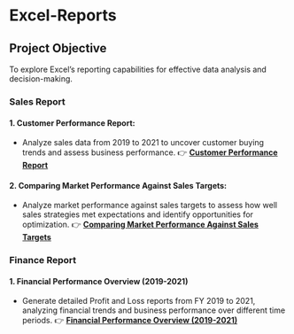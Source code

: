# Excel-Reports

## Project Objective
To explore Excel’s reporting capabilities for effective data analysis and decision-making.

### Sales Report
#### 1. Customer Performance Report:

  - Analyze sales data from 2019 to 2021 to uncover customer buying trends and assess business performance.
  👉 **[Customer Performance Report](https://github.com/nishant-s-anlst/Excel-Reports)**
    
#### 2. Comparing Market Performance Against Sales Targets:

  - Analyze market performance against sales targets to assess how well sales strategies met expectations and identify opportunities for optimization.
  👉 **[Comparing Market Performance Against Sales Targets](https://github.com/nishant-s-anlst/Excel-Reports)**

 ### Finance Report   
 #### 1. Financial Performance Overview (2019-2021)
 
 - Generate detailed Profit and Loss reports from FY 2019 to 2021, analyzing financial trends and business performance over different time periods.
 👉 **[Financial Performance Overview (2019-2021)](https://github.com/nishant-s-anlst/Excel-Reports)**
   
